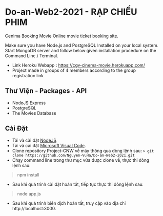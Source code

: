# Do-an-Web2-2021 - RẠP CHIẾU PHIM 

Cenima Booking Movie
Online movie ticket booking site.

Make sure you have Node.js and PostgreSQL Installed on your local system.
Start MongoDB server and follow below given installation procedure on the Command Line / Terminal.

- Link Heroku Webapp : https://cgv-cinema-movie.herokuapp.com/ 
- Project made in groups of 4 members according to the group registration link
## Thư Viện - Packages - API
+ NodeJS Express
+ PostgreSQL
+ The Movies Database
## Cài Đặt
+ Tải và cài đặt [NodeJS](https://nodejs.org/en/).
+ Tải và cài đặt [Microsoft Visual Code](https://code.visualstudio.com/).
+ Clone repository Project-CNW về máy thông qua dòng lệnh sau:
`> git clone https://github.com/Nguyen-VuHa/Do-an-Web2-2021.git`
+ Chạy command line trong thư mục vừa được clone về, thực thi dòng lệnh sau:
> npm install
+ Sau khi quá trình cài đặt hoàn tất, tiếp tục thực thi dòng lệnh sau:
> node app.js
+ Sau khi quá trình biên dịch hoàn tất, truy cập vào địa chỉ http://localhost:3000.

